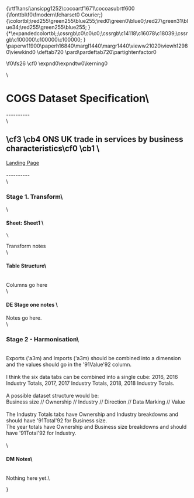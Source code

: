 {\rtf1\ansi\ansicpg1252\cocoartf1671\cocoasubrtf600
{\fonttbl\f0\fmodern\fcharset0 Courier;}
{\colortbl;\red255\green255\blue255;\red0\green0\blue0;\red27\green31\blue34;\red255\green255\blue255;
}
{\*\expandedcolortbl;;\cssrgb\c0\c0\c0;\cssrgb\c14118\c16078\c18039;\cssrgb\c100000\c100000\c100000;
}
\paperw11900\paperh16840\margl1440\margr1440\vieww21020\viewh12980\viewkind0
\deftab720
\pard\pardeftab720\partightenfactor0

\f0\fs26 \cf0 \expnd0\expndtw0\kerning0
<!-- #region -->\
# COGS Dataset Specification\
----------\
\
## \cf3 \cb4 ONS UK trade in services by business characteristics\cf0 \cb1 \
[Landing Page](https://www.ons.gov.uk/businessindustryandtrade/internationaltrade/datasets/uktradeingoodsbybusinesscharacteristics)\
\
----------\
\
### Stage 1. Transform\
\
#### Sheet: Sheet1 \
    \
Transform notes   \
\
#### Table Structure\
\
		Columns go here\
\
#### DE Stage one notes \
Notes go here.\
\
### Stage 2 - Harmonisation\
\
Exports (\'a3m) and Imports (\'a3m) should be combined into a dimension and the values should go in the \'91Value\'92 column.\
\
I think the six data tabs can be combined into a single cube: 2016, 2016 Industry Totals, 2017, 2017 Industry Totals, 2018, 2018 Industry Totals.\
\
A possible dataset structure would be:\
Business size // Ownership // Industry // Direction // Data Marking // Value\
\
The Industry Totals tabs have Ownership and Industry breakdowns and should have \'91Total\'92 for Business size.\
The year totals have Ownership and Business size breakdowns and should have \'91Total\'92 for Industry.\
\
\
#### DM Notes\
\
Nothing here yet.\
<!-- #endregion -->}